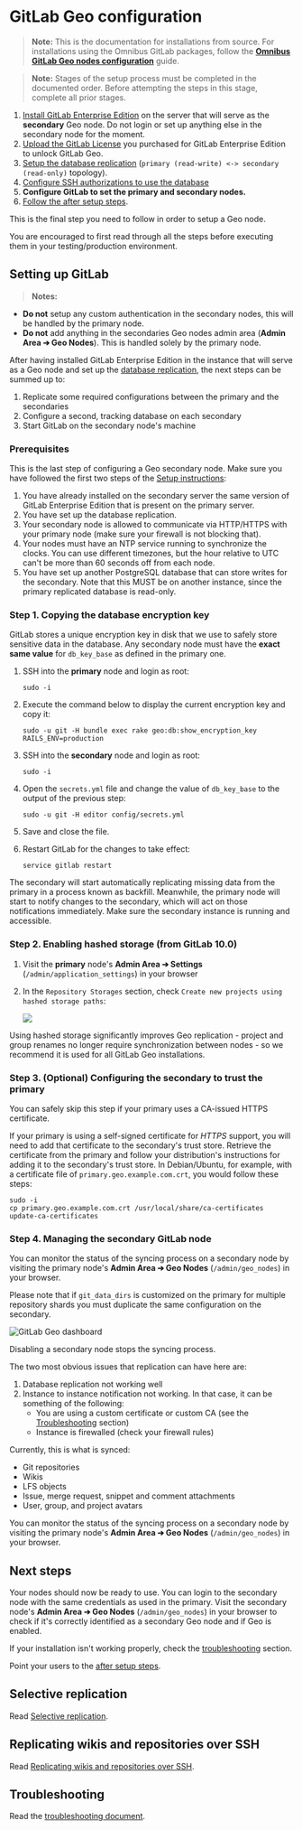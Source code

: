 # GitLab Geo configuration

>**Note:**
This is the documentation for installations from source. For installations
using the Omnibus GitLab packages, follow the
[**Omnibus GitLab Geo nodes configuration**](configuration.md) guide.

>**Note:**
Stages of the setup process must be completed in the documented order.
Before attempting the steps in this stage, complete all prior stages.

1. [Install GitLab Enterprise Edition][install-ee-source] on the server that
   will serve as the **secondary** Geo node. Do not login or set up anything
   else in the secondary node for the moment.
1. [Upload the GitLab License](../user/admin_area/license.md) you purchased for GitLab Enterprise Edition to unlock GitLab Geo.
1. [Setup the database replication](database_source.md) (`primary (read-write) <-> secondary (read-only)` topology).
1. [Configure SSH authorizations to use the database](ssh.md)
1. **Configure GitLab to set the primary and secondary nodes.**
1. [Follow the after setup steps](after_setup.md).

[install-ee-source]: https://docs.gitlab.com/ee/install/installation.html "GitLab Enterprise Edition installation from source"

This is the final step you need to follow in order to setup a Geo node.

You are encouraged to first read through all the steps before executing them
in your testing/production environment.

## Setting up GitLab

>**Notes:**
- **Do not** setup any custom authentication in the secondary nodes, this will be
  handled by the primary node.
- **Do not** add anything in the secondaries Geo nodes admin area
  (**Admin Area ➔ Geo Nodes**). This is handled solely by the primary node.

After having installed GitLab Enterprise Edition in the instance that will serve
as a Geo node and set up the [database replication](database_source.md), the
next steps can be summed up to:

1. Replicate some required configurations between the primary and the secondaries
1. Configure a second, tracking database on each secondary
1. Start GitLab on the secondary node's machine

### Prerequisites

This is the last step of configuring a Geo secondary node. Make sure you have
followed the first two steps of the [Setup instructions](README.md#setup-instructions):

1. You have already installed on the secondary server the same version of
   GitLab Enterprise Edition that is present on the primary server.
1. You have set up the database replication.
1. Your secondary node is allowed to communicate via HTTP/HTTPS with
   your primary node (make sure your firewall is not blocking that).
1. Your nodes must have an NTP service running to synchronize the clocks.
   You can use different timezones, but the hour relative to UTC can't be more
   than 60 seconds off from each node.
1. You have set up another PostgreSQL database that can store writes for the secondary.
   Note that this MUST be on another instance, since the primary replicated database
   is read-only.

### Step 1. Copying the database encryption key

GitLab stores a unique encryption key in disk that we use to safely store
sensitive data in the database. Any secondary node must have the
**exact same value** for `db_key_base` as defined in the primary one.

1. SSH into the **primary** node and login as root:

    ```
    sudo -i
    ```

1. Execute the command below to display the current encryption key and copy it:

     ```
     sudo -u git -H bundle exec rake geo:db:show_encryption_key RAILS_ENV=production
     ```

1. SSH into the **secondary** node and login as root:

    ```
    sudo -i
    ```

1. Open the `secrets.yml` file and change the value of `db_key_base` to the
   output of the previous step:

     ```
     sudo -u git -H editor config/secrets.yml
     ```

1. Save and close the file.

1. Restart GitLab for the changes to take effect:

    ```
    service gitlab restart
    ```

The secondary will start automatically replicating missing data from the
primary in a process known as backfill. Meanwhile, the primary node will start
to notify changes to the secondary, which will act on those notifications
immediately. Make sure the secondary instance is running and accessible.

### Step 2. Enabling hashed storage (from GitLab 10.0)

1. Visit the **primary** node's **Admin Area ➔ Settings**
   (`/admin/application_settings`) in your browser
1. In the `Repository Storages` section, check `Create new projects using hashed storage paths`:

    ![](img/hashed-storage.png)

Using hashed storage significantly improves Geo replication - project and group
renames no longer require synchronization between nodes - so we recommend it is
used for all GitLab Geo installations.

### Step 3. (Optional) Configuring the secondary to trust the primary

You can safely skip this step if your primary uses a CA-issued HTTPS certificate.

If your primary is using a self-signed certificate for *HTTPS* support, you will
need to add that certificate to the secondary's trust store. Retrieve the
certificate from the primary and follow your distribution's instructions for
adding it to the secondary's trust store. In Debian/Ubuntu, for example, with a
certificate file of `primary.geo.example.com.crt`, you would follow these steps:

```
sudo -i
cp primary.geo.example.com.crt /usr/local/share/ca-certificates
update-ca-certificates
```

### Step 4. Managing the secondary GitLab node

You can monitor the status of the syncing process on a secondary node
by visiting the primary node's **Admin Area ➔ Geo Nodes** (`/admin/geo_nodes`)
in your browser.

Please note that if `git_data_dirs` is customized on the primary for multiple
repository shards you must duplicate the same configuration on the secondary.

![GitLab Geo dashboard](img/geo-node-dashboard.png)

Disabling a secondary node stops the syncing process.

The two most obvious issues that replication can have here are:

1. Database replication not working well
1. Instance to instance notification not working. In that case, it can be
   something of the following:
     - You are using a custom certificate or custom CA (see the
       [Troubleshooting](configuration.md#troubleshooting) section)
     - Instance is firewalled (check your firewall rules)

Currently, this is what is synced:

* Git repositories
* Wikis
* LFS objects
* Issue, merge request, snippet and comment attachments
* User, group, and project avatars

You can monitor the status of the syncing process on a secondary node
by visiting the primary node's **Admin Area ➔ Geo Nodes** (`/admin/geo_nodes`)
in your browser.

## Next steps

Your nodes should now be ready to use. You can login to the secondary node
with the same credentials as used in the primary. Visit the secondary node's
**Admin Area ➔ Geo Nodes** (`/admin/geo_nodes`) in your browser to check if it's
correctly identified as a secondary Geo node and if Geo is enabled.

If your installation isn't working properly, check the
[troubleshooting](configuration.md#troubleshooting) section.

Point your users to the [after setup steps](after_setup.md).

## Selective replication

Read [Selective replication](configuration.md#selective-replication).

## Replicating wikis and repositories over SSH

Read [Replicating wikis and repositories over SSH](configuration.md#replicating-wikis-and-repositories-over-ssh).

## Troubleshooting

Read the [troubleshooting document](troubleshooting.md).
